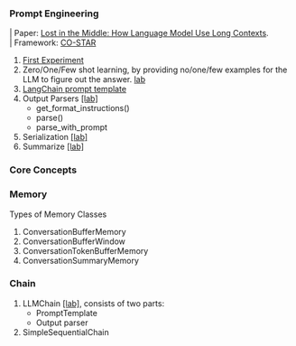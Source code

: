 ### Prompt Engineering
| Paper: [Lost in the Middle: How Language Model Use Long Contexts](https://arxiv.org/pdf/2307.03172). <br/>
| Framework: [CO-STAR](https://medium.com/@frugalzentennial/unlocking-the-power-of-costar-prompt-engineering-a-guide-and-example-on-converting-goals-into-dc5751ce9875)

1. [First Experiment](../labs/1.first_langchain_programe.ipynb)
1. Zero/One/Few shot learning, by providing no/one/few examples for the LLM to figure out the answer. [lab](../labs/4.prompt_engineering.ipynb)
1. [LangChain prompt template](https://python.langchain.com/v0.2/docs/concepts/#prompt-templates)
1. Output Parsers [[lab]](../labs/5.output_parser.ipynb)
   * get_format_instructions()
   * parse()
   * parse_with_prompt
1. Serialization [[lab]](../labs/6.serialization.ipynb)
1. Summarize [[lab]](../labs/7.tweet_creator.ipynb)

### Core Concepts

### Memory
Types of Memory Classes
1. ConversationBufferMemory
1. ConversationBufferWindow
1. ConversationTokenBufferMemory
1. ConversationSummaryMemory

### Chain
1. LLMChain [[lab]](../labs/9.llm_chain.ipynb), consists of two parts:
   * PromptTemplate
   * Output parser
1. SimpleSequentialChain